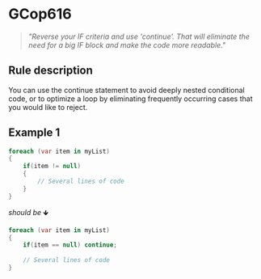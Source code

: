 ﻿# GCop616

> *"Reverse your IF criteria and use 'continue'. That will eliminate the need for a big IF block and make the code more readable."*


## Rule description
You can use the continue statement to avoid deeply nested conditional code, or to optimize a loop by eliminating frequently occurring cases that you would like to reject.

## Example 1
```csharp
foreach (var item in myList)
{
    if(item != null)
    {
        // Several lines of code
    }
}
```
*should be* 🡻

```csharp
foreach (var item in myList)
{
    if(item == null) continue;
    
    // Several lines of code
}
```

